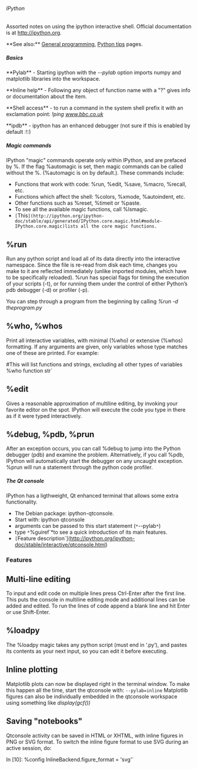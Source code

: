 ###### IPython

Assorted notes on using the ipython interactive shell. Official
documentation is at <http://ipython.org>.

 **See also:\*\* [General programming](programming),
        [Python tips](pythontips) pages.

##### Basics

 **Pylab\*\* - Starting ipython with the *--pylab* option imports
        numpy and matplotlib libraries into the workspace.

<!-- -->

 **Inline help\*\* - Following any object of function name with a
        "?" gives info or documentation about the item.

<!-- -->

 **Shell access\*\* - to run a command in the system shell prefix
        it with an exclamation point: *!ping www.bbc.co.uk*

<!-- -->

 **ipdb\*\* - ipython has an enhanced debugger (not sure if this is
        enabled by default :!:)

##### Magic commands

IPython "magic" commands operate only within IPython, and are prefaced
by %. If the flag %automagic is set, then magic commands can be called
without the %. (%automagic is on by default.). These commands include:

* Functions that work with code: %run, %edit, %save, %macro, %recall, etc.
* Functions which affect the shell: %colors, %xmode, %autoindent, etc.
* Other functions such as %reset, %timeit or %paste.
* To see all the available magic functions, call %lsmagic.
* `[`This`](http://ipython.org/ipython-doc/stable/api/generated/IPython.core.magic.html#module-IPython.core.magic)lists all the core magic functions.`

%run
----

Run any python script and load all of its data directly into the
interactive namespace. Since the file is re-read from disk each time,
changes you make to it are reflected immediately (unlike imported
modules, which have to be specifically reloaded). %run has special flags
for timing the execution of your scripts (-t), or for running them under
the control of either Python’s pdb debugger (-d) or profiler (-p).

You can step through a program from the beginning by calling *%run -d
theprogram.py*

%who, %whos
-----------

Print all interactive variables, with minimal (%who) or extensive
(%whos) formatting. If any arguments are given, only variables whose
type matches one of these are printed. For example:

#This will list functions and strings, excluding all other types of variables
%who function str`

%edit
-----

Gives a reasonable approximation of multiline editing, by invoking your
favorite editor on the spot. IPython will execute the code you type in
there as if it were typed interactively.

%debug, %pdb, %prun
-------------------

After an exception occurs, you can call %debug to jump into the Python
debugger (pdb) and examine the problem. Alternatively, if you call %pdb,
IPython will automatically start the debugger on any uncaught exception.
%prun will run a statement through the python code profiler.

##### The Qt console

IPython has a ligthweight, Qt enhanced terminal that allows some extra
functionality.

* The Debian package: ipython-qtconsole.
* Start with: ipython qtconsole
* arguments can be passed to this start statement (`*`--pylab`*`)
* type `*`%guiref`*to see a quick introduction of its main features.
* `[`Feature description`](http://ipython.org/ipython-doc/stable/interactive/qtconsole.html)

### Features

Multi-line editing
------------------

To input and edit code on multiple lines press Ctrl-Enter after the
first line. This puts the console in multiline editing mode and
additional lines can be added and edited. To run the lines of code
append a blank line and hit Enter or use Shift-Enter.

%loadpy
-------

The %loadpy magic takes any python script (must end in ‘.py’), and
pastes its contents as your next input, so you can edit it before
executing.

Inline plotting
---------------

Matplotlib plots can now be displayed right in the terminal window. To
make this happen all the time, start the qtconsole with:
`--pylab=inline` Matplotlib figures can also be individually embedded in
the qtconsole workspace using something like *display(gcf())*

Saving "notebooks"
------------------

Qtconsole activity can be saved in HTML or XHTML, with inline figures in
PNG or SVG format. To switch the inline figure format to use SVG during
an active session, do:

In [10]: %config InlineBackend.figure_format = 'svg'`
